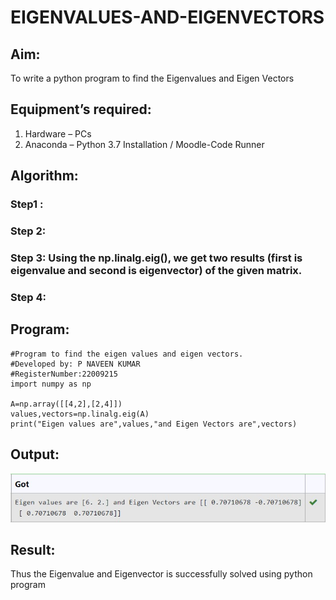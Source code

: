 # EIGENVALUES-AND-EIGENVECTORS
## Aim:
To write a python program to find the Eigenvalues and Eigen Vectors
## Equipment’s required:
1. 	Hardware – PCs
2. 	Anaconda – Python 3.7 Installation / Moodle-Code Runner
## Algorithm:
### Step1 : 
### Step 2: 
### Step 3: Using the np.linalg.eig(),  we get two results (first is eigenvalue and second is eigenvector) of the given matrix.
### Step 4: 

## Program:
```
#Program to find the eigen values and eigen vectors.
#Developed by: P NAVEEN KUMAR
#RegisterNumber:22009215
import numpy as np

A=np.array([[4,2],[2,4]])
values,vectors=np.linalg.eig(A)
print("Eigen values are",values,"and Eigen Vectors are",vectors)
```

## Output:
![eigen](/math%20op2.jpg)
## Result:
Thus the Eigenvalue and Eigenvector is successfully solved using python program
